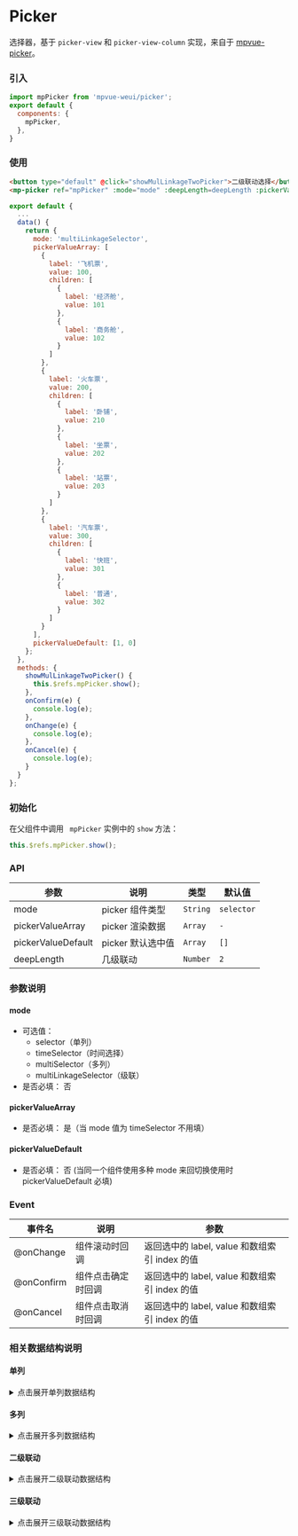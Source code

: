 # Picker

选择器，基于 `picker-view` 和 `picker-view-column` 实现，来自于 [mpvue-picker](https://github.com/MPComponent/mpvue-picker)。

<imgPreview imgUrl="/assets/picker.png"/>

### 引入

``` js
import mpPicker from 'mpvue-weui/picker';
export default {
  components: {
    mpPicker,
  },
}
```

### 使用

``` html
<button type="default" @click="showMulLinkageTwoPicker">二级联动选择</button>
<mp-picker ref="mpPicker" :mode="mode" :deepLength=deepLength :pickerValueDefault="pickerValueDefault" @onChange="onChange" @onConfirm="onConfirm" @onCancel="onCancel" :pickerValueArray="pickerValueArray"></mp-picker>
```

``` js
export default {
  ...
  data() {
    return {
      mode: 'multiLinkageSelector',
      pickerValueArray: [
        {
          label: '飞机票',
          value: 100,
          children: [
            {
              label: '经济舱',
              value: 101
            },
            {
              label: '商务舱',
              value: 102
            }
          ]
        },
        {
          label: '火车票',
          value: 200,
          children: [
            {
              label: '卧铺',
              value: 210
            },
            {
              label: '坐票',
              value: 202
            },
            {
              label: '站票',
              value: 203
            }
          ]
        },
        {
          label: '汽车票',
          value: 300,
          children: [
            {
              label: '快班',
              value: 301
            },
            {
              label: '普通',
              value: 302
            }
          ]
        }
      ],
      pickerValueDefault: [1, 0]
    };
  },
  methods: {
    showMulLinkageTwoPicker() {
      this.$refs.mpPicker.show();
    },
    onConfirm(e) {
      console.log(e);
    },
    onChange(e) {
      console.log(e);
    },
    onCancel(e) {
      console.log(e);
    }
  }
};
```

### 初始化

在父组件中调用 ` mpPicker` 实例中的 `show` 方法：

``` javascript
this.$refs.mpPicker.show();
```

### API

| 参数 | 说明 | 类型 | 默认值 |
|-----------|-----------|-----------|-------------|
| mode | picker 组件类型  | `String` | `selector` |
| pickerValueArray | picker 渲染数据 | `Array` | `-` |
| pickerValueDefault | picker 默认选中值  | `Array` | `[]` |
| deepLength | 几级联动 | `Number` | `2` |


### 参数说明

#### mode
* 可选值：
    * selector（单列） 
    * timeSelector（时间选择）
    * multiSelector（多列） 
    * multiLinkageSelector（级联）
* 是否必填： 否

#### pickerValueArray

* 是否必填： 是（当 mode 值为 timeSelector 不用填）

#### pickerValueDefault

* 是否必填： 否 (当同一个组件使用多种 mode 来回切换使用时 pickerValueDefault 必填)
 

 ### Event

| 事件名 | 说明 | 参数 |
|-----------|-----------|-----------|
| @onChange | 组件滚动时回调 | 返回选中的 label, value 和数组索引 index 的值 |
| @onConfirm | 组件点击确定时回调 | 返回选中的 label, value 和数组索引 index 的值 |
| @onCancel | 组件点击取消时回调 | 返回选中的 label, value 和数组索引 index 的值 |



### 相关数据结构说明

#### **单列**
<details>
<summary>点击展开单列数据结构</summary>

``` javascript
pickerValueArray: [
  {
    label: '住宿费',
    value: 1
  },
  {
    label: '活动费',
    value: 2
  },
  {
    label: '通讯费',
    value: 3
  },
  {
    label: '补助',
    value: 4
  }
],
```
</details>


#### **多列**
<details>
<summary>点击展开多列数据结构</summary>

``` javascript
pickerMulArray: [
  [
    { label: '中国', value: 1 },
    { label: '美国', value: 2 },
    { label: '日本', value: 3 },
    { label: '俄罗斯', value: 4 }
  ],
  [
    { label: '茶', value: 1 },
    { label: '咖啡', value: 2 },
    { label: '寿司', value: 3 },
    { label: '奶酪', value: 4 }
  ],
  [
    { label: '歼20', value: 1 },
    { label: 'F22', value: 2 },
    { label: '秋月级', value: 3 },
    { label: 'T50', value: 4 }
  ]
]
```
</details>

#### **二级联动**
<details>
<summary>点击展开二级联动数据结构</summary>

``` javascript
pickerValueArray:
[
  {
    label: '飞机票',
    value: 0,
    children: [{
      label: '经济舱',
      value: 1
    },
    {
      label: '商务舱',
      value: 2
    }
    ]
  },
  {
    label: '火车票',
    value: 1,
    children: [{
      label: '卧铺',
      value: 1
    },
    {
      label: '坐票',
      value: 2
    },
    {
      label: '站票',
      value: 3
    }
    ]
  },
  {
    label: '汽车票',
    value: 3,
    children: [{
      label: '快班',
      value: 1
    },
    {
      label: '普通',
      value: 2
    }
    ]
  }
]
```
</details>


#### **三级联动**
<details>
<summary>点击展开三级联动数据结构</summary>

``` javascript
pickerValueArray:
[
  {
    label: 'phone',
    value: 0,
    children: [
      {
        label: 'iphone',
        value: 1,
        children: [{
          label: 'iphoneX',
          value: 1
        },
        {
          label: 'iphone8',
          value: 2
        }, {
          label: 'iphone8 Plus',
          value: 3
        }]
      },
      {
        label: 'android',
        value: 1,
        children: [
          {
            label: 'vivo',
            value: 1
          },
          {
            label: '魅族',
            value: 2
          }, {
            label: '小米',
            value: 3
          }
        ]
      }
    ]
  },
  {
    label: 'PC',
    value: 0,
    children: [
      {
        label: 'mac',
        value: 1,
        children: [
          {
            label: 'macbook Pro',
            value: 1
          },
          {
            label: 'iMac',
            value: 2
          }, {
            label: 'mackbook',
            value: 3
          }, {
            label: 'mackbook air',
            value: 3
          }
        ]
      },
      {
        label: 'windows',
        value: 1,
        children: [
          {
            label: 'dell',
            value: 1
          },
          {
            label: 'surface',
            value: 2
          }, {
            label: 'thinkpad',
            value: 3
          }
        ]
      }
    ]
  }
]
```
</details>